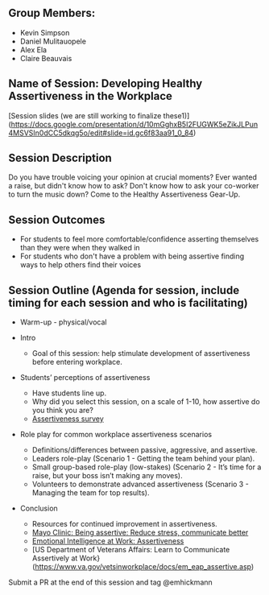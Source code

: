 ## Group Members:
* Kevin Simpson
* Daniel Mulitauopele
* Alex Ela
* Claire Beauvais

## Name of Session: Developing Healthy Assertiveness in the Workplace
[Session slides (we are still working to finalize these1)] (https://docs.google.com/presentation/d/10mGghxB5I2FUGWK5eZikJLPun4MSVSIn0dCC5dkqg5o/edit#slide=id.gc6f83aa91_0_84)

## Session Description 

Do you have trouble voicing your opinion at crucial moments? Ever wanted a raise, but didn't know how to ask? Don't know how to ask your co-worker to turn the music down? Come to the Healthy Assertiveness Gear-Up.

## Session Outcomes 

* For students to feel more comfortable/confidence asserting themselves than they were when they walked in
* For students who don't have a problem with being assertive finding ways to help others find their voices

## Session Outline (Agenda for session, include timing for each session and who is facilitating)

* Warm-up - physical/vocal
* Intro
    * Goal of this session: help stimulate development of assertiveness before entering workplace.
* Students’ perceptions of assertiveness
    * Have students line up.
    * Why did you select this session, on a scale of 1-10, how assertive do you think you are?
    * [Assertiveness survey](http://www.fresnostate.edu/studentaffairs/lrc/supportnet/documents/AssessYourAssertiveness2.pdf)

* Role play for common workplace assertiveness scenarios
    * Definitions/differences between passive, aggressive, and assertive.
    * Leaders role-play (Scenario 1 - Getting the team behind your plan).
    * Small group-based role-play (low-stakes) (Scenario 2 - It’s time for a raise, but your boss isn’t making any moves).
    * Volunteers to demonstrate advanced assertiveness (Scenario 3 - Managing the team for top results).
* Conclusion
    * Resources for continued improvement in assertiveness.
    * [Mayo Clinic: Being assertive: Reduce stress, communicate better](https://www.mayoclinic.org/healthy-lifestyle/stress-management/in-depth/assertive/art-20044644)
    * [Emotional Intelligence at Work: Assertiveness](http://www.emotionalintelligenceatwork.com/resources/assertiveness/)    
    * [US Department of Veterans Affairs: Learn to Communicate Assertively at Work}(https://www.va.gov/vetsinworkplace/docs/em_eap_assertive.asp)
    

   

Submit a PR at the end of this session and tag @emhickmann

